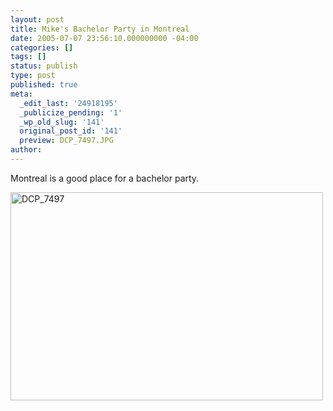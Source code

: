 ```yaml
---
layout: post
title: Mike's Bachelor Party in Montreal
date: 2005-07-07 23:56:10.000000000 -04:00
categories: []
tags: []
status: publish
type: post
published: true
meta:
  _edit_last: '24918195'
  _publicize_pending: '1'
  _wp_old_slug: '141'
  original_post_id: '141'
  preview: DCP_7497.JPG
author: 
---
```

Montreal is a good place for a bachelor party.

<a href="http://www.flickr.com/photos/matthewsim/sets/1223808/with/56494928/" title="DCP_7497 by Matthew Simoneau, on Flickr"><img src="https://farm1.staticflickr.com/26/56494518_da94e2d340.jpg" width="500" height="333" alt="DCP_7497" /></a>
